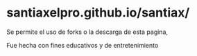 # santiaxelpro.github.io/santiax/

Se permite el uso de forks o la descarga de esta pagina,

Fue hecha con fines educativos y de entretenimiento